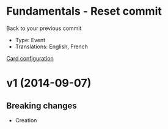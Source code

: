 # Fundamentals - Reset commit

Back to your previous commit

* Type: Event
* Translations: English, French

[Card configuration](reset-commit.md)

<a name="1"></a>
# v1 (2014-09-07)

## Breaking changes

- Creation